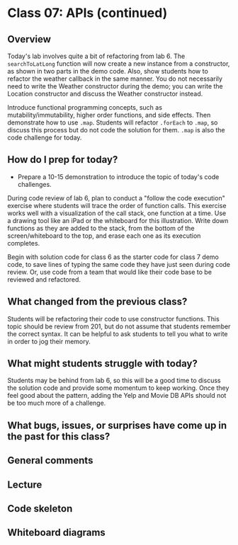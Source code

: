 # Class 07: APIs (continued)

## Overview

Today's lab involves quite a bit of refactoring from lab 6. The `searchToLatLong` function will now create a new instance from a constructor, as shown in two parts in the demo code. Also, show students how to refactor the weather callback in the same manner. You do not necessarily need to write the Weather constructor during the demo; you can write the Location constructor and discuss the Weather constructor instead.

Introduce functional programming concepts, such as mutability/immutability, higher order functions, and side effects. Then demonstrate how to use `.map`. Students will refactor `.forEach` to `.map`, so discuss this process but do not code the solution for them. `.map` is also the code challenge for today.

## How do I prep for today?

- Prepare a 10-15 demonstration to introduce the topic of today's code challenges.

During code review of lab 6, plan to conduct a "follow the code execution" exercise where students will trace the order of function calls. This exercise works well with a visualization of the call stack, one function at a time. Use a drawing tool like an iPad or the whiteboard for this illustration. Write down functions as they are added to the stack, from the bottom of the screen/whiteboard to the top, and erase each one as its execution completes.

Begin with solution code for class 6 as the starter code for class 7 demo code, to save lines of typing the same code they have just seen during code review. Or, use code from a team that would like their code base to be reviewed and refactored.

## What changed from the previous class?

Students will be refactoring their code to use constructor functions. This topic should be review from 201, but do not assume that students remember the correct syntax. It can be helpful to ask students to tell you what to write in order to jog their memory.

## What might students struggle with today?

Students may be behind from lab 6, so this will be a good time to discuss the solution code and provide some momentum to keep working. Once they feel good about the pattern, adding the Yelp and Movie DB APIs should not be too much more of a challenge.

## What bugs, issues, or surprises have come up in the past for this class?

## General comments

## Lecture

## Code skeleton

## Whiteboard diagrams
